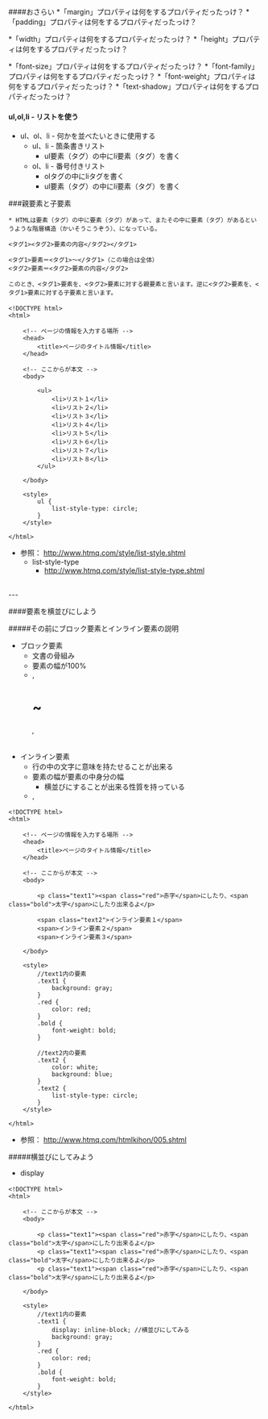 ####おさらい
*「margin」プロパティは何をするプロパティだったっけ？
*「padding」プロパティは何をするプロパティだったっけ？

*「width」プロパティは何をするプロパティだったっけ？
*「height」プロパティは何をするプロパティだったっけ？

*「font-size」プロパティは何をするプロパティだったっけ？
*「font-family」プロパティは何をするプロパティだったっけ？
*「font-weight」プロパティは何をするプロパティだったっけ？
*「text-shadow」プロパティは何をするプロパティだったっけ？


#### ul,ol,li - リストを使う
* ul、ol、li - 何かを並べたいときに使用する
	* ul、li - 箇条書きリスト
		* ul要素（タグ）の中にli要素（タグ）を書く
	* ol、li - 番号付きリスト
		* olタグの中にliタグを書く
		* ul要素（タグ）の中にli要素（タグ）を書く

###親要素と子要素
```
* HTMLは要素（タグ）の中に要素（タグ）があって、またその中に要素（タグ）があるというような階層構造（かいそうこうぞう）、になっている。

<タグ1><タグ2>要素の内容</タグ2></タグ1>

<タグ1>要素＝<タグ1>～</タグ1>（この場合は全体）
<タグ2>要素＝<タグ2>要素の内容</タグ2>

このとき、<タグ1>要素を、<タグ2>要素に対する親要素と言います。逆に<タグ2>要素を、<タグ1>要素に対する子要素と言います。
```

```
<!DOCTYPE html>　
<html>

	<!-- ページの情報を入力する場所 -->
	<head>
		<title>ページのタイトル情報</title>
	</head>

	<!-- ここからが本文 -->
	<body>

		<ul>
			<li>リスト１</li>
			<li>リスト２</li>
			<li>リスト３</li>
			<li>リスト４</li>
			<li>リスト５</li>
			<li>リスト６</li>
			<li>リスト７</li>
			<li>リスト８</li>
		</ul>

	</body>

	<style>
		ul {
			list-style-type: circle;
		}
	</style>

</html>
```


* 参照： <a href="http://www.htmq.com/style/list-style.shtml" target="_blank">http://www.htmq.com/style/list-style.shtml</a>
	* list-style-type
		* <a href="http://www.htmq.com/style/list-style-type.shtml" target="_blank">http://www.htmq.com/style/list-style-type.shtml</a>


<br>
---
<br>


####要素を横並びにしよう

#####その前にブロック要素とインライン要素の説明

* ブロック要素
	* 文書の骨組み
	* 要素の幅が100%
	* <div>, <h1>~<h6>, <p>
* インライン要素
	* 行の中の文字に意味を持たせることが出来る
	* 要素の幅が要素の中身分の幅
		* 横並びにすることが出来る性質を持っている
	* <img>, <span>


```
<!DOCTYPE html>　
<html>

	<!-- ページの情報を入力する場所 -->
	<head>
		<title>ページのタイトル情報</title>
	</head>

	<!-- ここからが本文 -->
	<body>

		<p class="text1"><span class="red">赤字</span>にしたり、<span class="bold">太字</span>にしたり出来るよ</p>

		<span class="text2">インライン要素１</span>
		<span>インライン要素２</span>
		<span>インライン要素３</span>

	</body>

	<style>
		//text1内の要素
		.text1 {
			background: gray;
		}
		.red {
			color: red;
		}
		.bold {
			font-weight: bold;
		}

		//text2内の要素
		.text2 {
			color: white;
			background: blue;
		}
		.text2 {
			list-style-type: circle;
		}
	</style>

</html>
```

* 参照： <a href="http://www.htmq.com/htmlkihon/005.shtml" target="_blank">http://www.htmq.com/htmlkihon/005.shtml</a>


#####横並びにしてみよう

* display


```
<!DOCTYPE html>　
<html>

	<!-- ここからが本文 -->
	<body>

		<p class="text1"><span class="red">赤字</span>にしたり、<span class="bold">太字</span>にしたり出来るよ</p>
		<p class="text1"><span class="red">赤字</span>にしたり、<span class="bold">太字</span>にしたり出来るよ</p>
		<p class="text1"><span class="red">赤字</span>にしたり、<span class="bold">太字</span>にしたり出来るよ</p>

	</body>

	<style>
		//text1内の要素
		.text1 {
			display: inline-block; //横並びにしてみる
			background: gray;
		}
		.red {
			color: red;
		}
		.bold {
			font-weight: bold;
		}
	</style>

</html>
```

